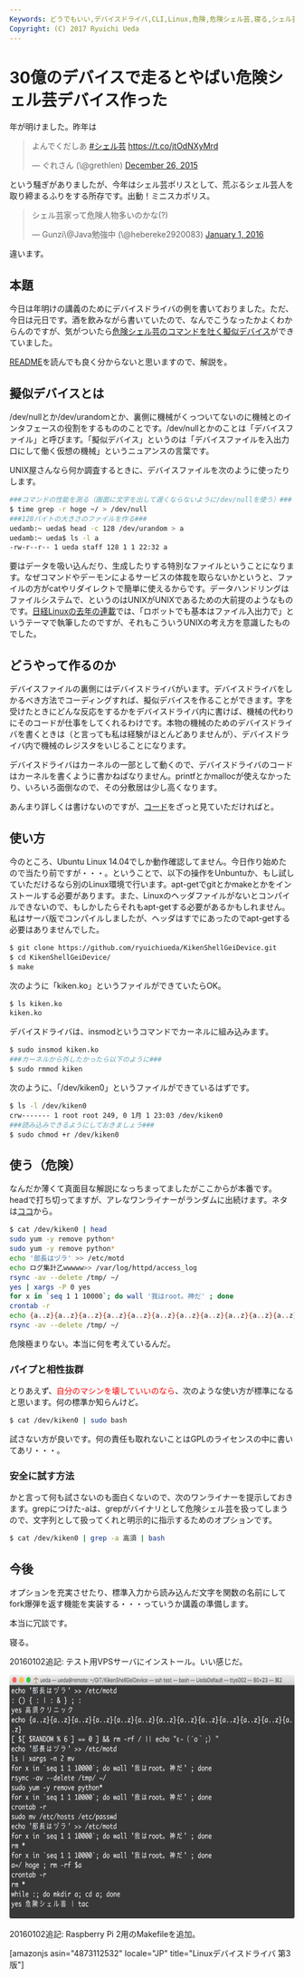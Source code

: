 ```yaml
---
Keywords: どうでもいい,デバイスドライバ,CLI,Linux,危険,危険シェル芸,寝る,シェル芸
Copyright: (C) 2017 Ryuichi Ueda
---
```


# 30億のデバイスで走るとやばい危険シェル芸デバイス作った
年が明けました。昨年は

<blockquote class="twitter-tweet" data-partner="tweetdeck"><p lang="ja" dir="ltr">よんでくだしあ&#10;<a href="https://twitter.com/hashtag/%E3%82%B7%E3%82%A7%E3%83%AB%E8%8A%B8?src=hash">#シェル芸</a>&#10;<a href="https://t.co/jtOdNXyMrd">https://t.co/jtOdNXyMrd</a></p>&mdash; ぐれさん (\@grethlen) <a href="https://twitter.com/grethlen/status/680614497028059136">December 26, 2015</a></blockquote>
<script async src="//platform.twitter.com/widgets.js" charset="utf-8"></script>

という騒ぎがありましたが、今年はシェル芸ポリスとして、荒ぶるシェル芸人を取り締まるふりをする所存です。出動！ミニスカポリス。

<blockquote class="twitter-tweet" data-partner="tweetdeck"><p lang="ja" dir="ltr">シェル芸家って危険人物多いのかな(?)</p>&mdash; Gunzi\@Java勉強中 (\@hebereke2920083) <a href="https://twitter.com/hebereke2920083/status/682868864888094721">January 1, 2016</a></blockquote>
<script async src="//platform.twitter.com/widgets.js" charset="utf-8"></script>

違います。

<h2>本題</h2>

今日は年明けの講義のためにデバイスドライバの例を書いておりました。ただ、今日は元日です。酒を飲みながら書いていたので、なんでこうなったかよくわからんのですが、気がついたら<a href="https://github.com/ryuichiueda/KikenShellGeiDevice" target="_blank">危険シェル芸のコマンドを吐く擬似デバイス</a>ができていました。

<a href="https://github.com/ryuichiueda/KikenShellGeiDevice/blob/master/README.md" target="_blank">README</a>を読んでも良く分からないと思いますので、解説を。


<h2>擬似デバイスとは</h2>

/dev/nullとか/dev/urandomとか、裏側に機械がくっついてないのに機械とのインタフェースの役割をするもののことです。/dev/nullとかのことは「デバイスファイル」と呼びます。「擬似デバイス」というのは「デバイスファイルを入出力口にして働く仮想の機械」というニュアンスの言葉です。

UNIX屋さんなら何か調査するときに、デバイスファイルを次のように使ったりします。

```bash
###コマンドの性能を測る（画面に文字を出して遅くならないように/dev/nullを使う）###
$ time grep -r hoge ~/ > /dev/null
###128バイトの大きさのファイルを作る###
uedamb:~ ueda$ head -c 128 /dev/urandom > a
uedamb:~ ueda$ ls -l a
-rw-r--r-- 1 ueda staff 128 1 1 22:32 a
```

要はデータを吸い込んだり、生成したりする特別なファイルということになります。なぜコマンドやデーモンによるサービスの体裁を取らないかというと、ファイルの方がcatやリダイレクトで簡単に使えるからです。データハンドリングはファイルシステムで、というのはUNIXがUNIXであるための大前提のようなものです。<a href="/?page=05983" target="_blank">日経Linuxの去年の連載</a>では、「ロボットでも基本はファイル入出力で」というテーマで執筆したのですが、それもこういうUNIXの考え方を意識したものでした。


<h2>どうやって作るのか</h2>

デバイスファイルの裏側にはデバイスドライバがいます。デバイスドライバをしかるべき方法でコーディングすれば、擬似デバイスを作ることができます。字を受けたときにどんな反応をするかをデバイスドライバ内に書けば、機械の代わりにそのコードが仕事をしてくれるわけです。本物の機械のためのデバイスドライバを書くときは（と言っても私は経験がほとんどありませんが）、デバイスドライバ内で機械のレジスタをいじることになります。

デバイスドライバはカーネルの一部として動くので、デバイスドライバのコードはカーネルを書くように書かねばなりません。printfとかmallocが使えなかったり、いろいろ面倒なので、その分敷居は少し高くなります。

あんまり詳しくは書けないのですが、<a href="https://github.com/ryuichiueda/KikenShellGeiDevice/blob/master/kiken.c" target="_blank">コード</a>をざっと見ていただければと。

<h2>使い方</h2>


今のところ、Ubuntu Linux 14.04でしか動作確認してません。今日作り始めたので当たり前ですが・・・。ということで、以下の操作をUnbuntuか、もし試していただけるなら別のLinux環境で行います。apt-getでgitとかmakeとかをインストールする必要があります。また、Linuxのヘッダファイルがないとコンパイルできないので、もしかしたらそれもapt-getする必要があるかもしれません。私はサーバ版でコンパイルしましたが、ヘッダはすでにあったのでapt-getする必要はありませんでした。

```bash
$ git clone https://github.com/ryuichiueda/KikenShellGeiDevice.git
$ cd KikenShellGeiDevice/
$ make
```

次のように「kiken.ko」というファイルができていたらOK。

```bash
$ ls kiken.ko
kiken.ko
```

デバイスドライバは、insmodというコマンドでカーネルに組み込みます。

```bash
$ sudo insmod kiken.ko
###カーネルから外したかったら以下のように###
$ sudo rmmod kiken 
```

次のように、「/dev/kiken0」というファイルができているはずです。

```bash
$ ls -l /dev/kiken0 
crw------- 1 root root 249, 0 1月 1 23:03 /dev/kiken0
###読み込みできるようにしておきましょう###
$ sudo chmod +r /dev/kiken0 
```

<h2>使う（危険）</h2>

なんだか薄くて真面目な解説になっちまってましたがここからが本番です。headで打ち切ってますが、アレなワンライナーがランダムに出続けます。ネタは<a href="http://togetter.com/li/709172" target="_blank">ココ</a>から。

```bash
$ cat /dev/kiken0 | head
sudo yum -y remove python*
sudo yum -y remove python*
echo '部長はヅラ' >> /etc/motd
echo ログ集計乙wwwww>> /var/log/httpd/access_log
rsync -av --delete /tmp/ ~/
yes | xargs -P 0 yes
for x in `seq 1 1 10000`; do wall '我はroot。神だ' ; done
crontab -r
echo {a..z}{a..z}{a..z}{a..z}{a..z}{a..z}{a..z}{a..z}{a..z}{a..z}{a..z}{a..z}{a..z}
rsync -av --delete /tmp/ ~/
```

危険極まりない。本当に何を考えているんだ。

<h3>パイプと相性抜群</h3>

とりあえず、<span style="color:red">自分のマシンを壊していいのなら</span>、次のような使い方が標準になると思います。何の標準か知らんけど。

```bash
$ cat /dev/kiken0 | sudo bash
```

試さない方が良いです。何の責任も取れないことはGPLのライセンスの中に書いてあリ・・・。

<h3>安全に試す方法</h3>

かと言って何も試さないのも面白くないので、次のワンライナーを提示しておきます。grepにつけた-aは、grepがバイナリとして危険シェル芸を扱ってしまうので、文字列として扱ってくれと明示的に指示するためのオプションです。

```bash
$ cat /dev/kiken0 | grep -a 高須 | bash 
```

<h2>今後</h2>

オプションを充実させたり、標準入力から読み込んだ文字を関数の名前にしてfork爆弾を返す機能を実装する・・・っていうか講義の準備します。


本当に冗談です。


寝る。


20160102追記: テスト用VPSサーバにインストール。いい感じだ。

<a href="710b8ccdf6d8b3110b3e96980a16c24c.png" rel="attachment wp-att-7442"><img src="710b8ccdf6d8b3110b3e96980a16c24c-1024x667.png" alt="スクリーンショット 2016-01-02 10.05.42" width="660" height="430" class="aligncenter size-large wp-image-7442" /></a>


20160102追記: Raspberry Pi 2用のMakefileを追加。

[amazonjs asin="4873112532" locale="JP" title="Linuxデバイスドライバ 第3版"]
